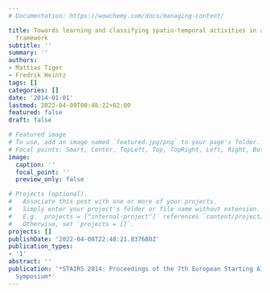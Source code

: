 ```yaml
---
# Documentation: https://wowchemy.com/docs/managing-content/

title: Towards learning and classifying spatio-temporal activities in a stream processing
  framework
subtitle: ''
summary: ''
authors:
- Mattias Tiger
- Fredrik Heintz
tags: []
categories: []
date: '2014-01-01'
lastmod: 2022-04-09T00:48:22+02:00
featured: false
draft: false

# Featured image
# To use, add an image named `featured.jpg/png` to your page's folder.
# Focal points: Smart, Center, TopLeft, Top, TopRight, Left, Right, BottomLeft, Bottom, BottomRight.
image:
  caption: ''
  focal_point: ''
  preview_only: false

# Projects (optional).
#   Associate this post with one or more of your projects.
#   Simply enter your project's folder or file name without extension.
#   E.g. `projects = ["internal-project"]` references `content/project/deep-learning/index.md`.
#   Otherwise, set `projects = []`.
projects: []
publishDate: '2022-04-08T22:48:21.837680Z'
publication_types:
- '1'
abstract: ''
publication: '*STAIRS 2014: Proceedings of the 7th European Starting AI Researcher
  Symposium*'
---
```

